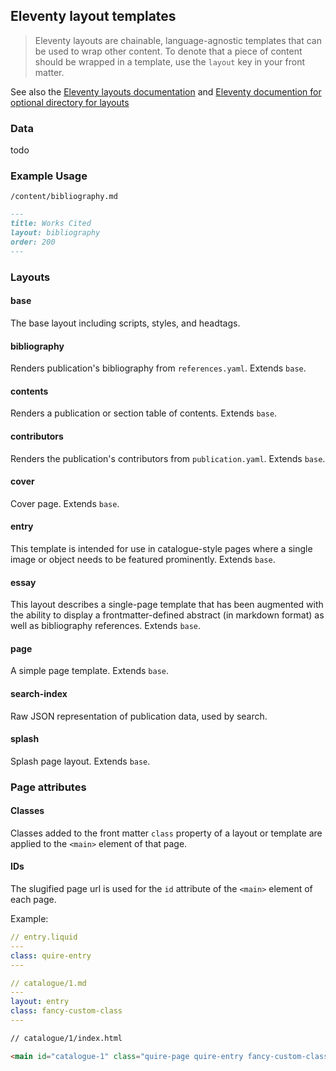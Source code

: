 ## Eleventy layout templates

> Eleventy layouts are chainable, language-agnostic templates that can be used to wrap other content. To denote that a piece of content should be wrapped in a template, use the `layout` key in your front matter.

See also the [Eleventy layouts documentation](https://www.11ty.dev/docs/layouts/) and [Eleventy documention for optional directory for layouts](https://www.11ty.dev/docs/config/#directory-for-layouts-(optional))

### Data
todo

### Example Usage

`/content/bibliography.md`
```markdown
---
title: Works Cited
layout: bibliography
order: 200
---
```

### Layouts

#### base
The base layout including scripts, styles, and headtags.

#### bibliography
Renders publication's bibliography from `references.yaml`. Extends `base`.

#### contents
Renders a publication or section table of contents. Extends `base`.

#### contributors
Renders the publication's contributors from `publication.yaml`. Extends `base`.

#### cover
Cover page. Extends `base`.

#### entry
This template is intended for use in catalogue-style pages where a single image or object needs to be featured prominently. Extends `base`.

#### essay
This layout describes a single-page template that has been augmented with the ability to display a frontmatter-defined abstract (in markdown format) as well as bibliography references. Extends `base`.

#### page
A simple page template. Extends `base`.

#### search-index
Raw JSON representation of publication data, used by search.

#### splash
Splash page layout. Extends `base`.

### Page attributes
#### Classes
Classes added to the front matter `class` property of a layout or template are applied to the `<main>` element of that page.

#### IDs
The slugified page url is used for the `id` attribute of the `<main>` element of each page.

Example:

```yaml
// entry.liquid
---
class: quire-entry
---
```

```yaml
// catalogue/1.md
---
layout: entry
class: fancy-custom-class
---
```

```html
// catalogue/1/index.html

<main id="catalogue-1" class="quire-page quire-entry fancy-custom-class"></main>
```
